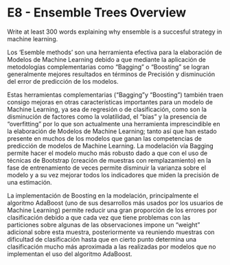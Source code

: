 # E8 - Ensemble Trees Overview

Write at least 300 words explaining why ensemble is a succesful strategy in machine learning.

Los ‘Esemble methods’ son una herramienta efectiva para la elaboración de Modelos de Machine Learning debido a que mediante la aplicación de metodologías complementarias como “Bagging” o “Boosting” se logran generalmente mejores resultados en términos de Precisión y disminución del error de predicción de los modelos.

Estas herramientas complementarias (“Bagging”y “Boosting”) también traen consigo mejoras en otras características importantes para un modelo de Machine Learning, ya sea de regresión o de clasificación, como son la disminución de factores como la volatilidad, el “bias” y la presencia de “overfitting” por lo que son actualmente una herramienta imprescindible en la elaboración de Modelos de Machine Learning; tanto así que han estado presente en muchos de los modelos que ganan las competencias de predicción de modelos de Machine Learning.
La modelación vía Bagging permite hacer el modelo mucho más robusto dado a que con el uso de técnicas de Bootstrap (creación de muestras con remplazamiento) en la fase de entrenamiento de veces permite disminuir la varianza sobre el modelo y a su vez mejorar todos los indicadores que miden la precisión de una estimación.

La implementación de Boosting en la modelación, principalmente el algoritmo AdaBoost (uno de sus desarrollos más usados por los usuarios de Machine Learning) permite reducir una gran proporción de los errores por clasificación debido a que cada vez que tiene problemas con las particiones sobre algunas de las observaciones impone un “weight” adicional sobre esta muestra, posteriormente va reuniendo muestras con dificultad de clasificación hasta que en cierto punto determina una clasificación mucho más aproximada a las realizadas por modelos que no implementan el uso del algoritmo AdaBoost.

